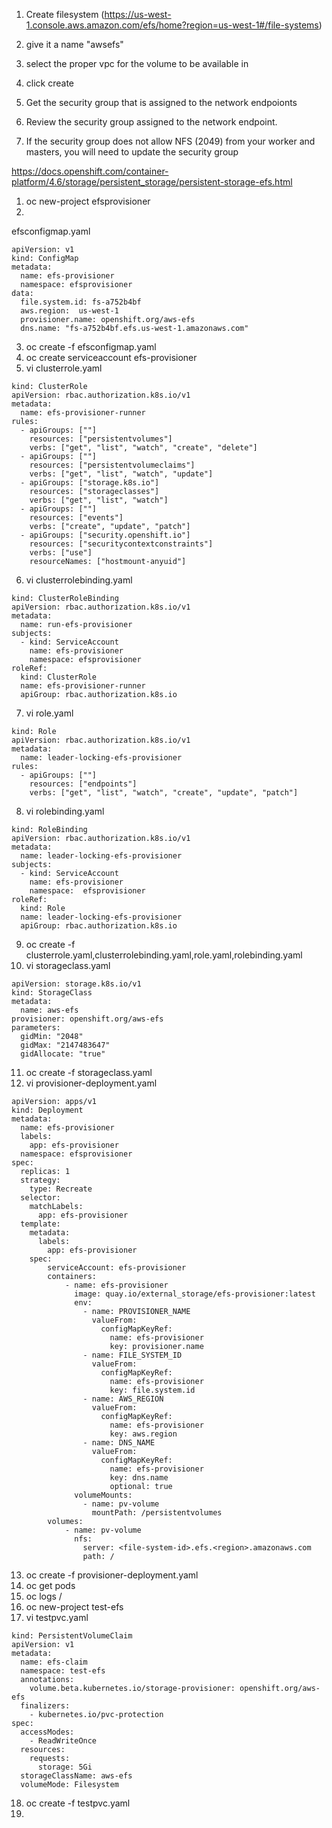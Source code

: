 1. Create filesystem (https://us-west-1.console.aws.amazon.com/efs/home?region=us-west-1#/file-systems)
2. give it a name "awsefs"
3. select the proper vpc for the volume to be available in
4. click create

5. Get the security group that is assigned to the network endpoionts
6. Review the security group assigned to the network endpoint.
7. If the security group does not allow NFS (2049) from your worker and masters, you will need to update the security group
 
https://docs.openshift.com/container-platform/4.6/storage/persistent_storage/persistent-storage-efs.html


1. oc new-project efsprovisioner
2. 
efsconfigmap.yaml
```
apiVersion: v1
kind: ConfigMap
metadata:
  name: efs-provisioner
  namespace: efsprovisioner
data:
  file.system.id: fs-a752b4bf 
  aws.region:  us-west-1
  provisioner.name: openshift.org/aws-efs 
  dns.name: "fs-a752b4bf.efs.us-west-1.amazonaws.com" 
```
3. oc create -f efsconfigmap.yaml
4. oc create serviceaccount efs-provisioner
5. vi clusterrole.yaml
```
kind: ClusterRole
apiVersion: rbac.authorization.k8s.io/v1
metadata:
  name: efs-provisioner-runner
rules:
  - apiGroups: [""]
    resources: ["persistentvolumes"]
    verbs: ["get", "list", "watch", "create", "delete"]
  - apiGroups: [""]
    resources: ["persistentvolumeclaims"]
    verbs: ["get", "list", "watch", "update"]
  - apiGroups: ["storage.k8s.io"]
    resources: ["storageclasses"]
    verbs: ["get", "list", "watch"]
  - apiGroups: [""]
    resources: ["events"]
    verbs: ["create", "update", "patch"]
  - apiGroups: ["security.openshift.io"]
    resources: ["securitycontextconstraints"]
    verbs: ["use"]
    resourceNames: ["hostmount-anyuid"]
```
6. vi clusterrolebinding.yaml
```
kind: ClusterRoleBinding
apiVersion: rbac.authorization.k8s.io/v1
metadata:
  name: run-efs-provisioner
subjects:
  - kind: ServiceAccount
    name: efs-provisioner
    namespace: efsprovisioner 
roleRef:
  kind: ClusterRole
  name: efs-provisioner-runner
  apiGroup: rbac.authorization.k8s.io
```
7. vi role.yaml
```
kind: Role
apiVersion: rbac.authorization.k8s.io/v1
metadata:
  name: leader-locking-efs-provisioner
rules:
  - apiGroups: [""]
    resources: ["endpoints"]
    verbs: ["get", "list", "watch", "create", "update", "patch"]
```
8. vi rolebinding.yaml
```
kind: RoleBinding
apiVersion: rbac.authorization.k8s.io/v1
metadata:
  name: leader-locking-efs-provisioner
subjects:
  - kind: ServiceAccount
    name: efs-provisioner
    namespace:  efsprovisioner
roleRef:
  kind: Role
  name: leader-locking-efs-provisioner
  apiGroup: rbac.authorization.k8s.io
```
9. oc create -f clusterrole.yaml,clusterrolebinding.yaml,role.yaml,rolebinding.yaml
10. vi storageclass.yaml
```
apiVersion: storage.k8s.io/v1
kind: StorageClass
metadata:
  name: aws-efs
provisioner: openshift.org/aws-efs
parameters:
  gidMin: "2048" 
  gidMax: "2147483647" 
  gidAllocate: "true" 
```
11. oc create -f storageclass.yaml
12. vi provisioner-deployment.yaml
```
apiVersion: apps/v1
kind: Deployment
metadata:
  name: efs-provisioner
  labels:
    app: efs-provisioner
  namespace: efsprovisioner
spec:
  replicas: 1
  strategy:
    type: Recreate
  selector:
    matchLabels:
      app: efs-provisioner
  template:
    metadata:
      labels:
        app: efs-provisioner
    spec:
        serviceAccount: efs-provisioner
        containers:
            - name: efs-provisioner
              image: quay.io/external_storage/efs-provisioner:latest
              env:
                - name: PROVISIONER_NAME
                  valueFrom:
                    configMapKeyRef:
                      name: efs-provisioner
                      key: provisioner.name
                - name: FILE_SYSTEM_ID
                  valueFrom:
                    configMapKeyRef:
                      name: efs-provisioner
                      key: file.system.id
                - name: AWS_REGION
                  valueFrom:
                    configMapKeyRef:
                      name: efs-provisioner
                      key: aws.region
                - name: DNS_NAME
                  valueFrom:
                    configMapKeyRef:
                      name: efs-provisioner
                      key: dns.name
                      optional: true
              volumeMounts:
                - name: pv-volume
                  mountPath: /persistentvolumes
        volumes:
            - name: pv-volume
              nfs:
                server: <file-system-id>.efs.<region>.amazonaws.com 
                path: /
```
13.  oc create -f provisioner-deployment.yaml
14.  oc get pods
15.  oc logs /<nfs provisioner pod/>
16.  oc new-project test-efs
17.  vi testpvc.yaml
```
kind: PersistentVolumeClaim
apiVersion: v1
metadata:
  name: efs-claim 
  namespace: test-efs
  annotations:
    volume.beta.kubernetes.io/storage-provisioner: openshift.org/aws-efs
  finalizers:
    - kubernetes.io/pvc-protection
spec:
  accessModes:
    - ReadWriteOnce 
  resources:
    requests:
      storage: 5Gi 
  storageClassName: aws-efs 
  volumeMode: Filesystem
```
18. oc create -f testpvc.yaml
19. 

